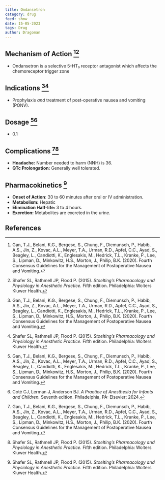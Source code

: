 ```yaml
---
title: Ondansetron
category: drug
feed: show
date: 15-05-2023
tags: Drug 
author: Dragoman
---
```


## Mechanism of Action [^1][^2]
- Ondansetron is a selective 5-HT₃ receptor antagonist which affects the chemoreceptor trigger zone

## Indications [^1][^2]
- Prophylaxis *and* treatment of post-operative nausea and vomiting (PONV).

## Dosage [^1][^3]
- 0.1 

## Complications [^1][^2]
- **Headache:** Number needed to harm (NNH) is 36.
- **QTc Prolongation:** Generally well tolerated. 

## Pharmacokinetics [^2]
- **Onset of Action:** 30 to 60 minutes after oral or IV administration.
- **Metabolism:** Hepatic
- **Elimination Half-life:** 3 to 4 hours.
- **Excretion:** Metabolites are excreted in the urine.

## References
[^1]: Gan, T.J., Belani, K.G., Bergese, S., Chung, F., Diemunsch, P., Habib, A.S., Jin, Z., Kovac, A.L., Meyer, T.A., Urman, R.D., Apfel, C.C., Ayad, S., Beagley, L., Candiotti, K., Englesakis, M., Hedrick, T.L., Kranke, P., Lee, S., Lipman, D., Minkowitz, H.S., Morton, J., Philip, B.K. (2020). Fourth Consensus Guidelines for the Management of Postoperative Nausea and Vomiting.
[^2]: Shafer SL, Rathmell JP, Flood P. (2015). *Stoelting’s Pharmacology and Physiology in Anesthetic Practice.* Fifth edition. Philadelphia: Wolters Kluwer Health.
[^3]: Coté CJ, Lerman J, Anderson BJ. *A Practice of Anesthesia for Infants and Children.* Seventh edition. Philadelphia, PA: Elsevier; 2024.

